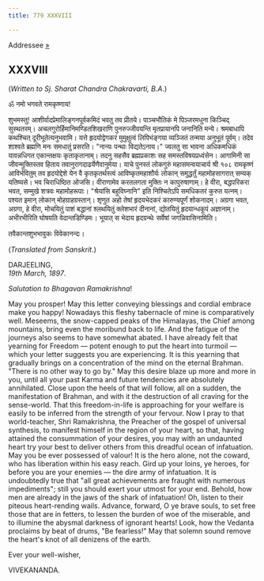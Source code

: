 ```yaml
---
title: 779 XXXVIII

---
```

  

  
Addressee
[»](../../volume_5/epistles_first_series/077_sharat_chandra.htm)

## XXXVIII

(*Written to Sj. Sharat Chandra Chakravarti, B.A*.)  
  
ॐ नमो भगवते रामकृष्णाय!

शुभमस्तु! आशीर्वादप्रेमालिङ्गनपूर्वकमिदं भवतु तव प्रीतये। पाञ्चभौतिकं मे
पिञ्जरमधुना किञ्चिद् सुस्थतरम्। अचलगुरोर्हिमानिमण्डितशिखराणि
पुनरुज्जीवयन्ति मृतप्रायानपि जनानिति मन्ये। श्रमबाधापि कथश्चित्
दूरीभूतेत्यनुभवामि। यत्ते हृदयोद्वेगकरं मुमुक्षुत्वं लिपिभंङ्गया
व्यञ्जितं तन्मया अनुभूतं पूर्वम्। तदेव शाश्वते ब्रह्मणि मनः समधातुं
प्रसरति। "नान्यः पन्थाः विद्यतेऽनाय।" ज्वलतु सा भावना अधिकमधिकं
यावन्नधिगत एकान्तक्षयः कृताकृतानाम्। तदनु सहसैव ब्रह्मप्रकाशः सह
समस्तविषयप्रध्वंसेन। आगामिनी सा जीवन्मुक्तिस्तव हिताय
तवानुरागदाढर्येणैवानुमेया। याचे पुनस्तं लोकगुरुं महासमन्वयाचार्य श्री
१०८ रामकृष्णं आविर्भवितुम् तव हृदयोद्देशे येन वै कृतकृतर्थस्त्वं
आविष्कृतमहाशौर्यः लोकान् समुद्धर्तुं महामोहसागरात् सम्यक् यतिष्यसे। भव
चिराधिष्ठित ओजसि। वीराणामेव करतलगता मुक्तिः न कापुरुषाणाम्। हे वीरा,
बद्धपरिकरा भवत, सम्मुखे शत्रवः महामोहरूपाः। "श्रेयांसि बहुविघ्नानि" इति
निश्चितेऽपि समधिकतरं कुरुत यत्नम्। पश्यत इमान् लोकान् मोहग्राहग्रस्तान्।
शृणुत अहो तेषां हृदयभेदकरं कारुण्यपूर्णं शोकनादम्। अग्रगा भवत, अग्रगा,
हे वीरा, मोचयितुं पाशं बद्धानां श्लथयितुं क्लेशभारं दीनानां, द्योतयितुं
हृदयान्धकूपं अज्ञानाम्। अभीरभीरिति घोषयति वेदान्तडिण्डिमः। भूयात् स
भेदाय हृदग्रन्थेः सर्वेषां जगन्निवासिनामिति।

तवैकान्तशुभभावुकः विवेकानन्दः।

  

(*Translated from Sanskrit*.)

DARJEELING,  
*19th March, 1897*.

*Salutation to Bhagavan Ramakrishna*!

May you prosper! May this letter conveying blessings and cordial embrace
make you happy! Nowadays this fleshy tabernacle of mine is comparatively
well. Meseems, the snow-capped peaks of the Himalayas, the Chief among
mountains, bring even the moribund back to life. And the fatigue of the
journeys also seems to have somewhat abated. I have already felt that
yearning for Freedom — potent enough to put the heart into turmoil —
which your letter suggests you are experiencing. It is this yearning
that gradually brings on a concentration of the mind on the eternal
Brahman. "There is no other way to go by." May this desire blaze up more
and more in you, until all your past Karma and future tendencies are
absolutely annihilated. Close upon the heels of that will follow, all on
a sudden, the manifestation of Brahman, and with it the destruction of
all craving for the sense-world. That this freedom-in-life is
approaching for your welfare is easily to be inferred from the strength
of your fervour. Now I pray to that world-teacher, Shri Ramakrishna, the
Preacher of the gospel of universal synthesis, to manifest himself in
the region of your heart, so that, having attained the consummation of
your desires, you may with an undaunted heart try your best to deliver
others from this dreadful ocean of infatuation. May you be ever
possessed of valour! It is the hero alone, not the coward, who has
liberation within his easy reach. Gird up your loins, ye heroes, for
before you are your enemies — the dire army of infatuation. It is
undoubtedly true that "all great achievements are fraught with numerous
impediments"; still you should exert your utmost for your end. Behold,
how men are already in the jaws of the shark of infatuation! Oh, listen
to their piteous heart-rending wails. Advance, forward, O ye brave
souls, to set free those that are in fetters, to lessen the burden of
woe of the miserable, and to illumine the abysmal darkness of ignorant
hearts! Look, how the Vedanta proclaims by beat of drums, "Be fearless!"
May that solemn sound remove the heart's knot of all denizens of the
earth. 

Ever your well-wisher,

VIVEKANANDA.